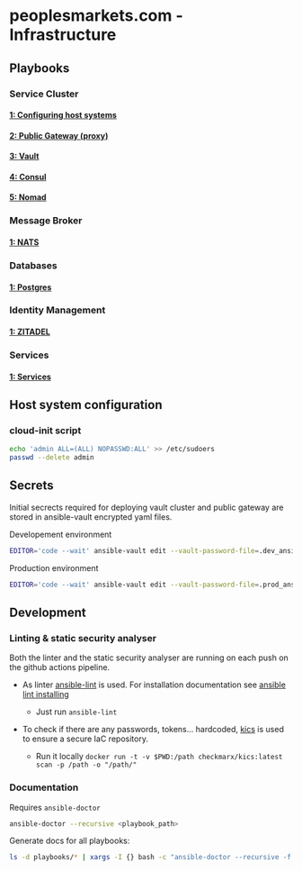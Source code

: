 # peoplesmarkets.com - Infrastructure

## Playbooks

### Service Cluster

#### [1: Configuring host systems](./playbooks/host/README.md)

#### [2: Public Gateway (proxy)](./playbooks/public_gateway/README.md)

#### [3: Vault](./playbooks/vault/README.md)

#### [4: Consul](./playbooks/consul/README.md)

#### [5: Nomad](./playbooks/nomad/README.md)

### Message Broker

#### [1: NATS](./playbooks/nats/README.md)

### Databases

#### [1: Postgres](./playbooks/postgres/README.md)

### Identity Management

#### [1: ZITADEL](./playbooks/zitadel/README.md)

### Services

#### [1: Services](./playbooks/services/README.md)

## Host system configuration

### cloud-init script

```sh
echo 'admin ALL=(ALL) NOPASSWD:ALL' >> /etc/sudoers
passwd --delete admin
```

## Secrets

Initial secrects required for deploying vault cluster and public gateway are stored in ansible-vault encrypted yaml files.

Developement environment

```sh
EDITOR='code --wait' ansible-vault edit --vault-password-file=.dev_ansible_vault_pass vaults/dev.yaml
```

Production environment

```sh
EDITOR='code --wait' ansible-vault edit --vault-password-file=.prod_ansible_vault_pass vaults/prod.yaml
```

## Development

### Linting & static security analyser

Both the linter and the static security analyser are running on each push on the github actions pipeline.

- As linter [ansible-lint](https://ansible.readthedocs.io/projects/lint/) is used. For installation documentation see [ansible lint installing](https://ansible.readthedocs.io/projects/lint/)

  - Just run `ansible-lint`

- To check if there are any passwords, tokens... hardcoded, [kics](https://kics.io/index.html) is used to ensure a secure IaC repository.
  - Run it locally `docker run -t -v $PWD:/path checkmarx/kics:latest scan -p /path -o "/path/"`

### Documentation

Requires `ansible-doctor`

```sh
ansible-doctor --recursive <playbook_path>
```

Generate docs for all playbooks:

```sh
ls -d playbooks/* | xargs -I {} bash -c "ansible-doctor --recursive -f {}"
```
